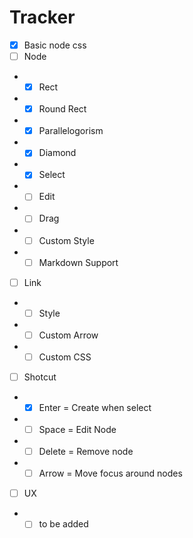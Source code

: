 # Tracker

 - [x] Basic node css
 - [ ] Node
 - - [x] Rect 
 - - [x] Round Rect
 - - [x] Parallelogorism
 - - [x] Diamond
 - - [x] Select
 - - [ ] Edit
 - - [ ] Drag
 - - [ ] Custom Style
 - - [ ] Markdown Support
 - [ ] Link
 - - [ ] Style
 - - [ ] Custom Arrow
 - - [ ] Custom CSS
 - [ ] Shotcut
 - - [x] Enter = Create when select
 - - [ ] Space = Edit Node
 - - [ ] Delete = Remove node
 - - [ ] Arrow = Move focus around nodes
 - [ ] UX
 - - [ ] to be added  